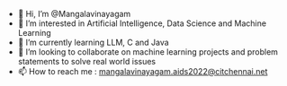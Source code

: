 - 👋 Hi, I’m @Mangalavinayagam
- 👀 I’m interested in Artificial Intelligence, Data Science and Machine Learning
- 🌱 I’m currently learning LLM, C and Java
- 💞️ I’m looking to collaborate on machine learning projects and problem statements to solve real world issues
- 📫 How to reach me : mangalavinayagam.aids2022@citchennai.net

<!---
Mangalavinayagam/Mangalavinayagam is a ✨ special ✨ repository because its `README.md` (this file) appears on your GitHub profile.
You can click the Preview link to take a look at your changes.
--->
